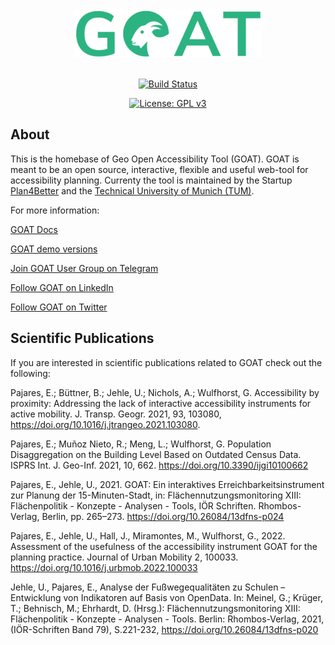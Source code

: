 <div align="center">
    <a href="https://plan4better.de/">
        <img src="app/client/public/img/logo_green.png" width="300">
    </a>
</div>

<br/>
<div align="center">


[![Build Status](https://github.com/goat-community/goat/actions/workflows/push.yaml/badge.svg)](https://github.com/goat-community/goat/actions/workflows/push.yaml)


[![License: GPL v3](https://img.shields.io/badge/License-GPLv3-blue.svg)](https://www.gnu.org/licenses/gpl-3.0)

</div>

## About

This is the homebase of Geo Open Accessibility Tool (GOAT). GOAT is meant to be an open source, interactive,
flexible and useful web-tool for accessibility planning. Currenty the tool is maintained by the Startup [Plan4Better](https://plan4better.de) and the [Technical University of Munich (TUM)](https://www.bgu.tum.de/en/sv/homepage/). 

For more information:

[GOAT Docs](https://plan4better.de/docs/background/)

[GOAT demo versions](https://plan4better.de/goatlive/)

[Join GOAT User Group on Telegram](https://t.me/joinchat/EpAk7BYbIF72q7D3OTUCZQ)

[Follow GOAT on LinkedIn](https://www.linkedin.com/company/plan4better)

[Follow GOAT on Twitter](https://twitter.com/plan4better)

## Scientific Publications

If you are interested in scientific publications related to GOAT check out the following: 

Pajares, E.; Büttner, B.; Jehle, U.; Nichols, A.; Wulfhorst, G. Accessibility by proximity: Addressing the lack of interactive
accessibility instruments for active mobility. J. Transp. Geogr. 2021, 93, 103080, https://doi.org/10.1016/j.jtrangeo.2021.103080.

Pajares, E.; Muñoz Nieto, R.; Meng, L.; Wulfhorst, G. Population Disaggregation on the Building Level Based on Outdated Census Data. ISPRS Int. J. Geo-Inf. 2021, 10, 662. https://doi.org/10.3390/ijgi10100662

Pajares, E., Jehle, U., 2021. GOAT: Ein interaktives Erreichbarkeitsinstrument zur Planung der 15-Minuten-Stadt, in: Flächennutzungsmonitoring XIII: Flächenpolitik - Konzepte - Analysen - Tools, IÖR Schriften. Rhombos-Verlag, Berlin, pp. 265–273. https://doi.org/10.26084/13dfns-p024

Pajares, E., Jehle, U., Hall, J., Miramontes, M., Wulfhorst, G., 2022. Assessment of the usefulness of the accessibility instrument GOAT for the planning practice. Journal of Urban Mobility 2, 100033. https://doi.org/10.1016/j.urbmob.2022.100033

Jehle, U., Pajares, E., Analyse der Fußwegequalitäten zu Schulen – Entwicklung von Indikatoren auf Basis von OpenData. In: Meinel, G.; Krüger, T.; Behnisch, M.; Ehrhardt, D. (Hrsg.): Flächennutzungsmonitoring XIII: Flächenpolitik - Konzepte - Analysen - Tools. Berlin: Rhombos-Verlag, 2021, (IÖR-Schriften Band 79), S.221-232, https://doi.org/10.26084/13dfns-p020

